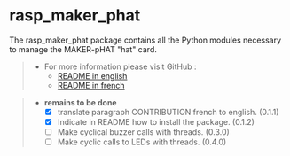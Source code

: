 # rasp_maker_phat

The rasp_maker_phat package contains all the Python modules necessary to manage the MAKER-pHAT "hat" card.

>- For more information please visit GitHub :
>   - [README in english](https://github.com/Dmtmgrls/rasp_maker_phat/blob/main/Documents/EN_README.md)
>   - [README in french](https://github.com/Dmtmgrls/rasp_maker_phat/blob/main/Documents/FR_README.md)

>-   **remains to be done**
>      -   [x] translate paragraph CONTRIBUTION french to english. (0.1.1) <br>
>      -   [x] Indicate in README how to install the package. (0.1.2)<br>
>      -   [ ] Make cyclical buzzer calls with threads.  (0.3.0)<br> 
>      -   [ ] Make cyclic calls to LEDs with threads.  (0.4.0)<br>
